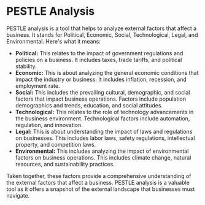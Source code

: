 # PESTLE Analysis

PESTLE analysis is a tool that helps to analyze external factors that affect a business. It stands for Political, Economic, Social, Technological, Legal, and Environmental. Here's what it means:

* **Political:** This relates to the impact of government regulations and policies on a business. It includes taxes, trade tariffs, and political stability.
* **Economic:** This is about analyzing the general economic conditions that impact the industry or business. It includes inflation, recession, and employment rate.
* **Social:** This includes the prevailing cultural, demographic, and social factors that impact business operations. Factors include population demographics and trends, education, and social attitudes.
* **Technological:** This relates to the role of technology advancements in the business environment. Technological factors include automation, regulation, and innovation. 
* **Legal:** This is about understanding the impact of laws and regulations on businesses. This includes labor laws, safety regulations, intellectual property, and competition laws.
* **Environmental:** This includes analyzing the impact of environmental factors on business operations. This includes climate change, natural resources, and sustainability practices.

Taken together, these factors provide a comprehensive understanding of the external factors that affect a business. PESTLE analysis is a valuable tool as it offers a snapshot of the external landscape that businesses must navigate.
